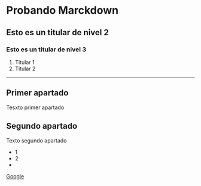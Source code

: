 # Probando Marckdown
## Esto es un titular de nivel 2
### Esto es un titular de nivel 3

1. Titular 1
2. Titular 2

---

## Primer apartado
Tesxto primer apartado
## Segundo apartado
Texto segundo apartado

- 1
- 2
-


[Google](https://www.google.es)
